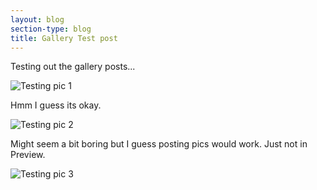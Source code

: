 ```yaml
---
layout: blog
section-type: blog
title: Gallery Test post
---
```


Testing out the gallery posts...

![Testing pic 1](https://aokice.github.io/img/photo-gallery/nature/pic07.jpg)

Hmm I guess its okay.

![Testing pic 2](https://aokice.github.io/img/photo-gallery/nature/pic04.jpg)

Might seem a bit boring but I guess posting pics would work.
Just not in Preview.

![Testing pic 3](https://aokice.github.io/img/photo-gallery/nature/pic02.jpg)
